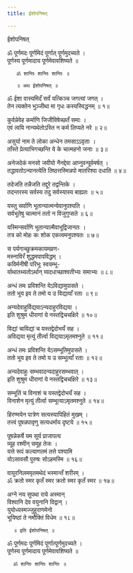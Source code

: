 ```yaml
---
title: ईशोपनिषत्

---
```

  
 ईशोपनिषत्   
  
ॐ पूर्णमदः पूर्णमिदं पूर्णात् पूर्णमुदच्यते ।  
पूर्णस्य पूर्णमादाय पूर्णमेवावशिष्यते ॥  
  
       ॐ शान्तिः शान्तिः शान्तिः ॥  
  
       ॥ अथ ईशोपनिषत् ॥  
  
ॐ ईशा वास्यमिदँ सर्वं यत्किञ्च जगत्यां जगत् ।  
तेन त्यक्तेन भुञ्जीथा मा गृधः कस्यस्विद्धनम् ॥ १॥  
  
कुर्वन्नेवेह कर्माणि जिजीविषेच्छतँ समाः ।  
एवं त्वयि नान्यथेतोऽस्ति न कर्म लिप्यते नरे ॥ २॥  
  
असुर्या नाम ते लोका अन्धेन तमसाऽऽवृताः ।  
ताँस्ते प्रेत्याभिगच्छन्ति ये के चात्महनो जनाः ॥ ३॥  
  
अनेजदेकं मनसो जवीयो नैनद्देवा आप्नुवन्पूर्वमर्षत् ।  
तद्धावतोऽन्यानत्येति तिष्ठत्तस्मिन्नपो मातरिश्वा दधाति ॥ ४॥  
  
तदेजति तन्नैजति तद्दूरे तद्वन्तिके ।  
तदन्तरस्य सर्वस्य तदु सर्वस्यास्य बाह्यतः ॥ ५॥  
  
यस्तु सर्वाणि भूतान्यात्मन्येवानुपश्यति ।  
सर्वभूतेषु चात्मानं ततो न विजुगुप्सते ॥ ६॥  
  
यस्मिन्सर्वाणि भूतान्यात्मैवाभूद्विजानतः ।  
तत्र को मोहः कः शोक एकत्वमनुपश्यतः ॥ ७॥  
  
स पर्यगाच्छुक्रमकायमव्रण-  
     मस्नाविरँ शुद्धमपापविद्धम् ।  
कविर्मनीषी परिभूः स्वयम्भू-  
     र्याथातथ्यतोऽर्थान् व्यदधाच्छाश्वतीभ्यः समाभ्यः ॥ ८॥  
  
अन्धं तमः प्रविशन्ति येऽविद्यामुपासते ।  
ततो भूय इव ते तमो य उ विद्यायाँ रताः ॥ ९॥  
  
अन्यदेवाहुर्विद्ययाऽन्यदाहुरविद्यया ।  
इति शुश्रुम धीराणां ये नस्तद्विचचक्षिरे ॥ १०॥  
  
विद्यां चाविद्यां च यस्तद्वेदोभयँ सह ।  
अविद्यया मृत्युं तीर्त्वा विद्ययाऽमृतमश्नुते ॥ ११॥  
  
अन्धं तमः प्रविशन्ति येऽसम्भूतिमुपासते ।  
ततो भूय इव ते तमो य उ सम्भूत्याँ रताः ॥ १२॥  
  
अन्यदेवाहुः सम्भवादन्यदाहुरसम्भवात् ।  
इति शुश्रुम धीराणां ये नस्तद्विचचक्षिरे ॥ १३॥  
  
सम्भूतिं च विनाशं च यस्तद्वेदोभयँ सह ।  
विनाशेन मृत्युं तीर्त्वा सम्भूत्याऽमृतमश्नुते ॥ १४॥  
  
हिरण्मयेन पात्रेण सत्यस्यापिहितं मुखम् ।  
तत्त्वं पूषन्नपावृणु सत्यधर्माय दृष्टये ॥ १५॥  
  
पूषन्नेकर्षे यम सूर्य प्राजापत्य  
     व्यूह रश्मीन् समूह तेजः ।  
यत्ते रूपं कल्याणतमं तत्ते पश्यामि  
     योऽसावसौ पुरुषः सोऽहमस्मि ॥ १६॥  
  
वायुरनिलममृतमथेदं भस्मान्तँ शरीरम् ।  
ॐ क्रतो स्मर कृतँ स्मर क्रतो स्मर कृतँ स्मर ॥ १७॥  
  
अग्ने नय सुपथा राये अस्मान्  
     विश्वानि देव वयुनानि विद्वान् ।  
युयोध्यस्मज्जुहुराणमेनो  
     भूयिष्ठां ते नमौक्तिं विधेम ॥ १८॥  
  
      ॥ इति ईशोपनिषत् ॥  
  
ॐ पूर्णमदः पूर्णमिदं पूर्णात्पूर्णमुदच्यते ।  
पूर्णस्य पूर्णमादाय पूर्णमेवावशिष्यते ॥  
  
      ॐ शान्तिः शान्तिः शान्तिः ॥  
  
  
  
  
  
